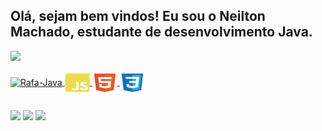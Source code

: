 <!--
**Neimachado/Neimachado** is a ✨ _special_ ✨ repository because its `README.md` (this file) appears on your GitHub profile.
  ![Snake animation](https://github.com/Neimachado/Neimachado/blob/output/github-contribution-grid-snake.svg)

Here are some ideas to get you started:

- 🔭 I’m currently working on ...
- 🌱 I’m currently learning ...
- 👯 I’m looking to collaborate on ...
- 🤔 I’m looking for help with ...
- 💬 Ask me about ...
- 📫 How to reach me: ...
- 😄 Pronouns: ...
- ⚡ Fun fact: ...
-->
## Olá, sejam bem vindos! Eu sou o Neilton Machado, estudante de desenvolvimento Java.
<div align="left">
  <a href="https://github.com/Neimachado">
  <img height="180em" src="https://github-readme-stats.vercel.app/api?username=Neimachado&show_icons=true&theme=dark&include_all_commits=true&count_private=true"/>
  </div>
  <div style="display: inline_block"><br>
  <img align="center" alt="Rafa-Java" height="40" width="45" src="https://cdn.jsdelivr.net/gh/devicons/devicon/icons/java/java-original-wordmark.svg" />
  <img align="center" alt="Rafa-Js" height="30" width="40" src="https://raw.githubusercontent.com/devicons/devicon/master/icons/javascript/javascript-plain.svg">
  <img align="center" alt="Rafa-HTML" height="30" width="40" src="https://raw.githubusercontent.com/devicons/devicon/master/icons/html5/html5-original.svg">
  <img align="center" alt="Rafa-CSS" height="30" width="40" src="https://raw.githubusercontent.com/devicons/devicon/master/icons/css3/css3-original.svg">
  <link rel="stylesheet" href="https://cdn.jsdelivr.net/gh/devicons/devicon@v2.15.1/devicon.min.css">

          
</div>
  
   ##
 
<div> 
   <a href="https://www.linkedin.com/in/neiltonmachado/" target="_blank"><img src="https://img.shields.io/badge/-LinkedIn-%230077B5?style=for-the-badge&logo=linkedin&logoColor=white" target="_blank"></a>
   <a href="https://instagram.com/neilton.machado/" target="_blank"><img src="https://img.shields.io/badge/-Instagram-%23E4405F?style=for-the-badge&logo=instagram&logoColor=white" target="_blank"></a>
 	  <a href = "mailto:neiltonmerc@gmail.com"><img src="https://img.shields.io/badge/-Gmail-%23333?style=for-the-badge&logo=gmail&logoColor=white" target="_blank"></a>
  

</div>
